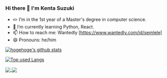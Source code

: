 ### Hi there 👋 I'm Kenta Suzuki

- ✏️ I’m in the 1st year of a Master's degree in computer science.
- 🌱 I’m currently learning Python, React.
- 📫 How to reach me: Wantedly [https://www.wantedly.com/id/semlele]
- 😄 Pronouns: he/him

<!-- リポジトリステータス -->
[![hogehoge's github stats](https://github-readme-stats.vercel.app/api?username=semlele&hide=contribs&count_private=true&show_icons=true&theme=panda)](https://github.com/semlele/)

<!-- ソースコード統計 -->
[![Top used Langs](https://github-readme-stats.vercel.app/api/top-langs/?username=semlele&layout=compact&theme=panda)](https://github.com/semlele/)

<a href="https://github.com/anuraghazra/github-readme-stats">
  <img align="center" src="https://github-readme-stats.vercel.app/api/pin/?username=semlele&repo=github-readme-stats" />
</a>
<a href="https://github.com/anuraghazra/convoychat">
  <img align="center" src="https://github-readme-stats.vercel.app/api/pin/?username=semlele&repo=convoychat" />
</a>
